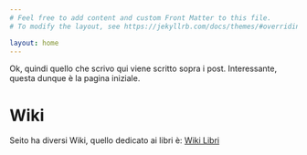 ```yaml
---
# Feel free to add content and custom Front Matter to this file.
# To modify the layout, see https://jekyllrb.com/docs/themes/#overriding-theme-defaults

layout: home
---
```

Ok, quindi quello che scrivo qui viene scritto sopra i post.
Interessante, questa dunque è la pagina iniziale.

# Wiki
Seito ha diversi Wiki, quello dedicato ai libri è:
[Wiki Libri](https://github.com/seitokimyo/Books/wiki)
